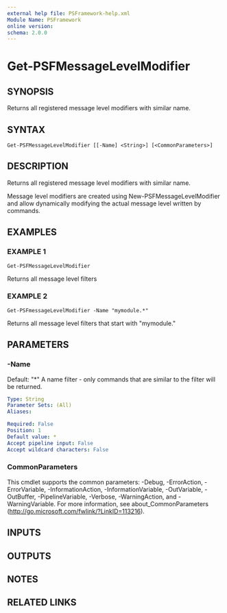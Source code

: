 ```yaml
---
external help file: PSFramework-help.xml
Module Name: PSFramework
online version:
schema: 2.0.0
---
```


# Get-PSFMessageLevelModifier

## SYNOPSIS
Returns all registered message level modifiers with similar name.

## SYNTAX

```
Get-PSFMessageLevelModifier [[-Name] <String>] [<CommonParameters>]
```

## DESCRIPTION
Returns all registered message level modifiers with similar name.

Message level modifiers are created using New-PSFMessageLevelModifier and allow dynamically modifying the actual message level written by commands.

## EXAMPLES

### EXAMPLE 1
```
Get-PSFMessageLevelModifier
```

Returns all message level filters

### EXAMPLE 2
```
Get-PSFmessageLevelModifier -Name "mymodule.*"
```

Returns all message level filters that start with "mymodule."

## PARAMETERS

### -Name
Default: "*"
A name filter - only commands that are similar to the filter will be returned.

```yaml
Type: String
Parameter Sets: (All)
Aliases:

Required: False
Position: 1
Default value: *
Accept pipeline input: False
Accept wildcard characters: False
```

### CommonParameters
This cmdlet supports the common parameters: -Debug, -ErrorAction, -ErrorVariable, -InformationAction, -InformationVariable, -OutVariable, -OutBuffer, -PipelineVariable, -Verbose, -WarningAction, and -WarningVariable.
For more information, see about_CommonParameters (http://go.microsoft.com/fwlink/?LinkID=113216).

## INPUTS

## OUTPUTS

## NOTES

## RELATED LINKS
